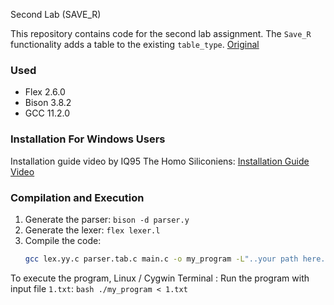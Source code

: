 Second Lab (SAVE_R)

This repository contains code for the second lab assignment. The `Save_R` functionality adds a table to the existing `table_type`.
[Original](https://github.com/Kharacternyk/univ-pr/)

### Used

- Flex 2.6.0
- Bison 3.8.2
- GCC 11.2.0

### Installation For Windows Users
Installation guide video by IQ95 The Homo Siliconiens: [Installation Guide Video](https://youtu.be/8hTqKad7aH8?si=b6y-DvoMklcHugxE)

### Compilation and Execution

1. Generate the parser: `bison -d parser.y`
2. Generate the lexer: `flex lexer.l`
3. Compile the code: 
    ```bash
    gcc lex.yy.c parser.tab.c main.c -o my_program -L"..your path here../flex-2.6.0/src/.libs" -lfl
    ```
To execute the program,  Linux / Cygwin Terminal :
Run the program with input file `1.txt`:
    ```bash
    ./my_program < 1.txt
    ```
